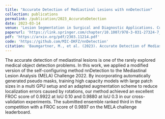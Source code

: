 ```yaml
---
title: "Accurate Detection of Mediastinal Lesions with nnDetection"
collection: publications
permalink: /publication/2023_AccurateDetection
date: 2023-03-14
venue: 'Lesion Segmentation in Surgical and Diagnostic Applications. CuRIOUS KiPA MELA 2022'
paperurl: 'https://link.springer.com/chapter/10.1007/978-3-031-27324-7_10'
pdf: 'https://arxiv.org/pdf/2303.11214.pdf'
code: 'https://github.com/MIC-DKFZ/nnDetection'
citation: 'Baumgartner, M., et al. (2023). Accurate Detection of Mediastinal Lesions with nnDetection. In: Xiao, Y., Yang, G., Song, S. (eds) Lesion Segmentation in Surgical and Diagnostic Applications. CuRIOUS KiPA MELA 2022 2022 2022. Lecture Notes in Computer Science, vol 13648. Springer, Cham. https://doi.org/10.1007/978-3-031-27324-7_10'
---
```


The accurate detection of mediastinal lesions is one of the rarely explored medical object detection problems. In this work, we applied a modified version of the self-configuring method nnDetection to the Mediastinal Lesion Analysis (MELA) Challenge 2022. By incorporating automatically generated pseudo masks, training high capacity models with large patch sizes in a multi GPU setup and an adapted augmentation scheme to reduce localization errors caused by rotations, our method achieved an excellent FROC score of 0.9922 at IoU 0.10 and 0.9880 at IoU 0.3 in our cross-validation experiments. The submitted ensemble ranked third in the competition with a FROC score of 0.9897 on the MELA challenge leaderboard.
